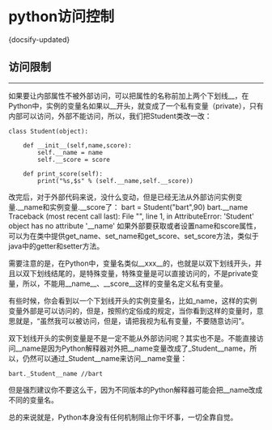 # python访问控制
{docsify-updated}

## 访问限制
----------------
如果要让内部属性不被外部访问，可以把属性的名称前加上两个下划线__，在Python中，实例的变量名如果以__开头，就变成了一个私有变量（private），只有内部可以访问，外部不能访问，所以，我们把Student类改一改：

    class Student(object):

        def __init__(self,name,score):
            self.__name = name
            self.__score = score

        def print_score(self):
            print("%s,$s" % (self.__name,self.__score))
改完后，对于外部代码来说，没什么变动，但是已经无法从外部访问实例变量.__name和实例变量.__score了：
    bart = Student("bart",90)
    bart.__name
    Traceback (most recent call last):
      File "<stdin>", line 1, in <module>
    AttributeError: 'Student' object has no attribute '__name'
如果外部要获取或者设置name和score属性，可以为在类中提供get_name、set_name和get_score、set_score方法，类似于java中的getter和setter方法。

需要注意的是，在Python中，变量名类似__xxx__的，也就是以双下划线开头，并且以双下划线结尾的，是特殊变量，特殊变量是可以直接访问的，不是private变量，所以，不能用__name__、__score__这样的变量名定义私有变量。

有些时候，你会看到以一个下划线开头的实例变量名，比如_name，这样的实例变量外部是可以访问的，但是，按照约定俗成的规定，当你看到这样的变量时，意思就是，“虽然我可以被访问，但是，请把我视为私有变量，不要随意访问”。

双下划线开头的实例变量是不是一定不能从外部访问呢？其实也不是。不能直接访问__name是因为Python解释器对外把__name变量改成了_Student__name，所以，仍然可以通过_Student__name来访问__name变量：
    
    bart._Student__name //bart
但是强烈建议你不要这么干，因为不同版本的Python解释器可能会把__name改成不同的变量名。

总的来说就是，Python本身没有任何机制阻止你干坏事，一切全靠自觉。